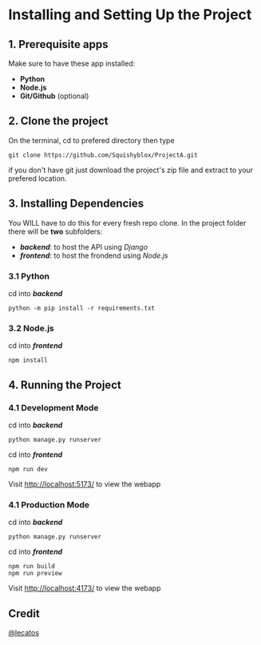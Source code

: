 # Installing and Setting Up the Project
## 1. Prerequisite apps
Make sure to have these app installed:
* **Python**
* **Node.js**
* **Git/Github** (optional)

## 2. Clone the project
On the terminal, cd to prefered directory then type
```shell
git clone https://github.com/Squishyblox/ProjectA.git
```
if you don't have git just download the project's zip file and extract to your prefered location.
## 3. Installing Dependencies
You WILL have to do this for every fresh repo clone.
In the project folder there will be **two** subfolders:
 * ***backend***: to host the API using *Django*
 * ***frontend***: to host the frondend using *Node.js*
### 3.1 Python
cd into ***backend***
```shell
python -m pip install -r requirements.txt
```
### 3.2 Node.js
cd into ***frontend***
```shell
npm install
```
## 4. Running the Project
### 4.1 Development Mode
cd into ***backend***
```shell
python manage.py runserver
```
cd into ***frontend***
```shell
npm run dev
```
Visit [http://localhost:5173/](http://localhost:5173/) to view the webapp
### 4.1 Production Mode
cd into ***backend***
```shell
python manage.py runserver
```
cd into ***frontend***
```shell
npm run build
npm run preview
```
Visit [http://localhost:4173/](http://localhost:4173/) to view the webapp



## Credit 
[@lecatos](https://github.com/lecatos)
